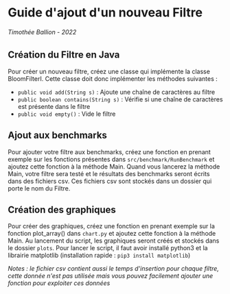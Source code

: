 # Guide d'ajout d'un nouveau Filtre
###### Timothée Ballion - 2022

## Création du Filtre en Java
Pour créer un nouveau filtre, créez une classe qui implémente la classe BloomFilterI. Cette classe doit donc implémenter les méthodes suivantes :
- `public void add(String s)` : Ajoute une chaîne de caractères au filtre
- `public boolean contains(String s)` : Vérifie si une chaîne de caractères est présente dans le filtre
- `public void empty()` : Vide le filtre

## Ajout aux benchmarks
Pour ajouter votre filtre aux benchmarks, créez une fonction en prenant exemple sur les fonctions présentes dans `src/benchmark/RunBenchmark` et ajoutez cette fonction à la méthode Main. Quand vous lancerez la méthode Main, votre filtre sera testé et le résultats des benchmarks seront écrits dans des fichiers csv. Ces fichiers csv sont stockés dans un dossier qui porte le nom du Filtre.

## Création des graphiques
Pour créer des graphiques, créez une fonction en prenant exemple sur la fonction plot_array() dans `chart.py` et ajoutez cette fonction à la méthode Main. Au lancement du script, les graphiques seront créés et stockés dans le dossier `plots`. Pour lancer le script, il faut avoir installé python3 et la librairie matplotlib (installation rapide : `pip3 install matplotlib`)

_*Notes : le fichier csv contient aussi le temps d'insertion pour chaque filtre, cette donnée n'est pas utilisée mais vous pouvez facilement ajouter une fonction pour exploiter ces données*_